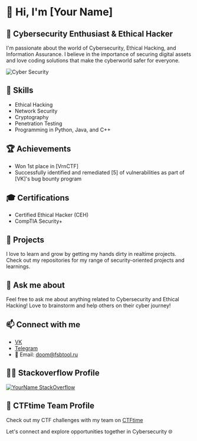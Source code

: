 # 👋 Hi, I'm [Your Name]

## 🔐 Cybersecurity Enthusiast & Ethical Hacker

I'm passionate about the world of Cybersecurity, Ethical Hacking, and Information Assurance. I believe in the importance of securing digital assets and love coding solutions that make the cyberworld safer for everyone.

![Cyber Security](https://media1.tenor.com/m/KoGb1Xgdxx0AAAAd/hacker-ascii.gif)

## 🧠 Skills

- Ethical Hacking
- Network Security
- Cryptography
- Penetration Testing
- Programming in Python, Java, and C++

## 🏆 Achievements

- Won 1st place in [VrnCTF]
- Successfully identified and remediated [5] of vulnerabilities as part of [VK]'s bug bounty program

## 🎓 Certifications

- Certified Ethical Hacker (CEH)
- CompTIA Security+

## 🔭 Projects

I love to learn and grow by getting my hands dirty in realtime projects. Check out my repositories for my range of security-oriented projects and learnings.

## 💬 Ask me about

Feel free to ask me about anything related to Cybersecurity and Ethical Hacking! Love to brainstorm and help others on their cyber journey!

## 📫 Connect with me
- [VK](https://vk.com/doom_tech)
- [Telegram](https://t.me/dontunique)
- 📧 Email: doom@fsbtool.ru

## 👨‍💻 Stackoverflow Profile
[![YourName StackOverflow](https://stackoverflow.com/users/flair/YOUR_STACKOVERFLOW_USERID.png)](https://stackoverflow.com/users/YOUR_STACKOVERFLOW_USERID)

## 🏁 CTFtime Team Profile
Check out my CTF challenges with my team on [CTFtime](https://ctftime.org/team/271856)

Let's connect and explore opportunities together in Cybersecurity 🌐

